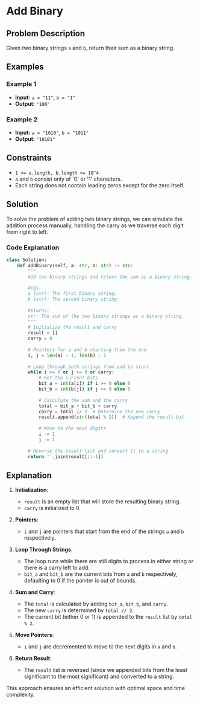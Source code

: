 
# Add Binary

## Problem Description

Given two binary strings `a` and `b`, return their sum as a binary string.

## Examples

### Example 1

- **Input:** `a = "11"`, `b = "1"`
- **Output:** `"100"`

### Example 2

- **Input:** `a = "1010"`, `b = "1011"`
- **Output:** `"10101"`

## Constraints

- `1 <= a.length, b.length <= 10^4`
- `a` and `b` consist only of '0' or '1' characters.
- Each string does not contain leading zeros except for the zero itself.

## Solution

To solve the problem of adding two binary strings, we can simulate the addition process manually, handling the carry as we traverse each digit from right to left.

### Code Explanation

```python
class Solution:
    def addBinary(self, a: str, b: str) -> str:
        """
        Add two binary strings and return the sum as a binary string.
        
        Args:
        a (str): The first binary string.
        b (str): The second binary string.
        
        Returns:
        str: The sum of the two binary strings as a binary string.
        """
        # Initialize the result and carry
        result = []
        carry = 0
        
        # Pointers for a and b starting from the end
        i, j = len(a) - 1, len(b) - 1
        
        # Loop through both strings from end to start
        while i >= 0 or j >= 0 or carry:
            # Get the current bits
            bit_a = int(a[i]) if i >= 0 else 0
            bit_b = int(b[j]) if j >= 0 else 0
            
            # Calculate the sum and the carry
            total = bit_a + bit_b + carry
            carry = total // 2  # Determine the new carry
            result.append(str(total % 2))  # Append the result bit
            
            # Move to the next digits
            i -= 1
            j -= 1
        
        # Reverse the result list and convert it to a string
        return ''.join(result[::-1])
```

## Explanation

1. **Initialization**:
   - `result` is an empty list that will store the resulting binary string.
   - `carry` is initialized to 0.

2. **Pointers**:
   - `i` and `j` are pointers that start from the end of the strings `a` and `b` respectively.

3. **Loop Through Strings**:
   - The loop runs while there are still digits to process in either string or there is a carry left to add.
   - `bit_a` and `bit_b` are the current bits from `a` and `b` respectively, defaulting to 0 if the pointer is out of bounds.

4. **Sum and Carry**:
   - The `total` is calculated by adding `bit_a`, `bit_b`, and `carry`.
   - The new `carry` is determined by `total // 2`.
   - The current bit (either 0 or 1) is appended to the `result` list by `total % 2`.

5. **Move Pointers**:
   - `i` and `j` are decremented to move to the next digits in `a` and `b`.

6. **Return Result**:
   - The `result` list is reversed (since we appended bits from the least significant to the most significant) and converted to a string.

This approach ensures an efficient solution with optimal space and time complexity.
